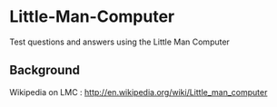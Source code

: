 # Little-Man-Computer
Test questions and answers using the Little Man Computer

## Background
Wikipedia on LMC : http://en.wikipedia.org/wiki/Little_man_computer
